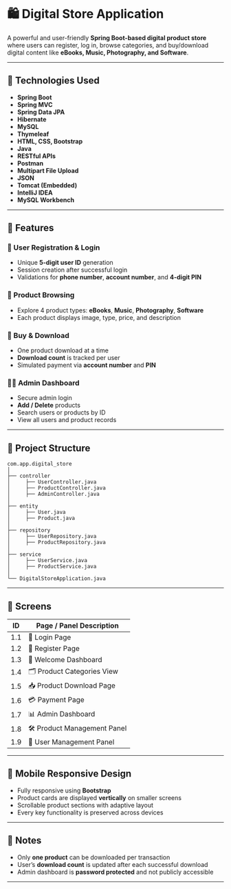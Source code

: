 # 🛍️ Digital Store Application

A powerful and user-friendly **Spring Boot-based digital product store** where users can register, log in, browse categories, and buy/download digital content like **eBooks, Music, Photography, and Software**.

---

## 🚀 Technologies Used

- **Spring Boot**
- **Spring MVC**
- **Spring Data JPA**
- **Hibernate**
- **MySQL**
- **Thymeleaf**
- **HTML, CSS, Bootstrap**
- **Java**
- **RESTful APIs**
- **Postman**
- **Multipart File Upload**
- **JSON**
- **Tomcat (Embedded)**
- **IntelliJ IDEA**
- **MySQL Workbench**

---

## 📱 Features

### 🔐 User Registration & Login
- Unique **5-digit user ID** generation
- Session creation after successful login
- Validations for **phone number**, **account number**, and **4-digit PIN**

### 🛒 Product Browsing
- Explore 4 product types: **eBooks**, **Music**, **Photography**, **Software**
- Each product displays image, type, price, and description

### 💾 Buy & Download
- One product download at a time
- **Download count** is tracked per user
- Simulated payment via **account number** and **PIN**

### 🧑‍💼 Admin Dashboard
- Secure admin login
- **Add / Delete** products
- Search users or products by ID
- View all users and product records

---

## 📁 Project Structure
```
com.app.digital_store
│
├── controller
│     ├── UserController.java
│     ├── ProductController.java
│     ├── AdminController.java
│
├── entity
│     ├── User.java
│     ├── Product.java
│
├── repository
│     ├── UserRepository.java
│     ├── ProductRepository.java
│
├── service
│     ├── UserService.java
│     ├── ProductService.java
│
└── DigitalStoreApplication.java
```

---

## 📸 Screens

| ID   | Page / Panel Description             |
|------|--------------------------------------|
| 1.1  | 🔑 Login Page                        |
| 1.2  | 📝 Register Page                     |
| 1.3  | 🙌 Welcome Dashboard                 |
| 1.4  | 🗂️ Product Categories View          |
| 1.5  | 📥 Product Download Page             |
| 1.6  | 💳 Payment Page                      |
| 1.7  | 📊 Admin Dashboard                   |
| 1.8  | 🛠️ Product Management Panel         |
| 1.9  | 👥 User Management Panel             |

---

## 📲 Mobile Responsive Design

- Fully responsive using **Bootstrap**
- Product cards are displayed **vertically** on smaller screens
- Scrollable product sections with adaptive layout
- Every key functionality is preserved across devices

---

## 📝 Notes

- Only **one product** can be downloaded per transaction
- User’s **download count** is updated after each successful download
- Admin dashboard is **password protected** and not publicly accessible

---
